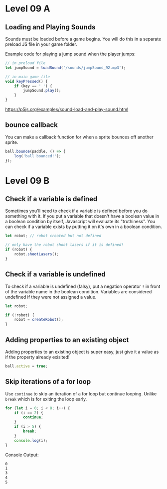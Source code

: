 # Level 09 A

## Loading and Playing Sounds

Sounds must be loaded before a game begins. You will do this in a separate preload JS file in your game folder.

Example code for playing a jump sound when the player jumps:

```js
// in preload file
let jumpSound = loadSound('/sounds/jumpSound_92.mp3');
```

```js
// in main game file
void keyPressed() {
	if (key == ' ') {
		jumpSound.play();
	}
}
```

https://p5js.org/examples/sound-load-and-play-sound.html

## bounce callback

You can make a callback function for when a sprite bounces off another sprite.

```js
ball.bounce(paddle, () => {
	log('ball bounced!');
});
```

# Level 09 B

## Check if a variable is defined

Sometimes you'll need to check if a variable is defined before you do something with it. If you put a variable that doesn't have a boolean value in a boolean condition by itself, Javascript will evaluate its "truthiness". You can check if a variable exists by putting it on it's own in a boolean condition.

```js
let robot; // robot created but not defined

// only have the robot shoot lasers if it is defined!
if (robot) {
	robot.shootLasers();
}
```

## Check if a variable is undefined

To check if a variable is undefined (falsy), put a negation operator `!` in front of the variable name in the boolean condition. Variables are considered undefined if they were not assigned a value.

```js
let robot;

if (!robot) {
	robot = createRobot();
}
```

## Adding properties to an existing object

Adding properties to an existing object is super easy, just give it a value as if the property already exisited!

```js
ball.active = true;
```

## Skip iterations of a for loop

Use `continue` to skip an iteration of a for loop but continue looping. Unlike `break` which is for exiting the loop early.

```js
for (let i = 0; i < 8; i++) {
	if (i == 2) {
		continue;
	}
	if (i > 5) {
		break;
	}
	console.log(i);
}
```

Console Output:

```txt
0
1
3
4
5
```
